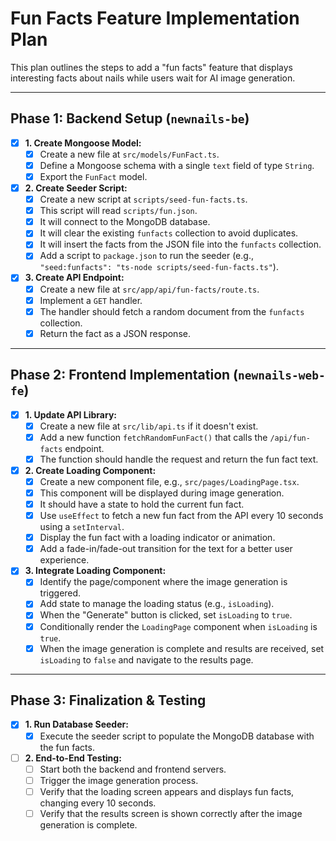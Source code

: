 # Fun Facts Feature Implementation Plan

This plan outlines the steps to add a "fun facts" feature that displays interesting facts about nails while users wait for AI image generation.

---

## Phase 1: Backend Setup (`newnails-be`)

-   [x] **1. Create Mongoose Model:**
    -   [x] Create a new file at `src/models/FunFact.ts`.
    -   [x] Define a Mongoose schema with a single `text` field of type `String`.
    -   [x] Export the `FunFact` model.

-   [x] **2. Create Seeder Script:**
    -   [x] Create a new script at `scripts/seed-fun-facts.ts`.
    -   [x] This script will read `scripts/fun.json`.
    -   [x] It will connect to the MongoDB database.
    -   [x] It will clear the existing `funfacts` collection to avoid duplicates.
    -   [x] It will insert the facts from the JSON file into the `funfacts` collection.
    -   [x] Add a script to `package.json` to run the seeder (e.g., `"seed:funfacts": "ts-node scripts/seed-fun-facts.ts"`).

-   [x] **3. Create API Endpoint:**
    -   [x] Create a new file at `src/app/api/fun-facts/route.ts`.
    -   [x] Implement a `GET` handler.
    -   [x] The handler should fetch a random document from the `funfacts` collection.
    -   [x] Return the fact as a JSON response.

---

## Phase 2: Frontend Implementation (`newnails-web-fe`)

-   [x] **1. Update API Library:**
    -   [x] Create a new file at `src/lib/api.ts` if it doesn't exist.
    -   [x] Add a new function `fetchRandomFunFact()` that calls the `/api/fun-facts` endpoint.
    -   [x] The function should handle the request and return the fun fact text.

-   [x] **2. Create Loading Component:**
    -   [x] Create a new component file, e.g., `src/pages/LoadingPage.tsx`.
    -   [x] This component will be displayed during image generation.
    -   [x] It should have a state to hold the current fun fact.
    -   [x] Use `useEffect` to fetch a new fun fact from the API every 10 seconds using a `setInterval`.
    -   [x] Display the fun fact with a loading indicator or animation.
    -   [x] Add a fade-in/fade-out transition for the text for a better user experience.

-   [x] **3. Integrate Loading Component:**
    -   [x] Identify the page/component where the image generation is triggered.
    -   [x] Add state to manage the loading status (e.g., `isLoading`).
    -   [x] When the "Generate" button is clicked, set `isLoading` to `true`.
    -   [x] Conditionally render the `LoadingPage` component when `isLoading` is `true`.
    -   [x] When the image generation is complete and results are received, set `isLoading` to `false` and navigate to the results page.

---

## Phase 3: Finalization & Testing

-   [x] **1. Run Database Seeder:**
    -   [x] Execute the seeder script to populate the MongoDB database with the fun facts.
-   [ ] **2. End-to-End Testing:**
    -   [ ] Start both the backend and frontend servers.
    -   [ ] Trigger the image generation process.
    -   [ ] Verify that the loading screen appears and displays fun facts, changing every 10 seconds.
    -   [ ] Verify that the results screen is shown correctly after the image generation is complete.
